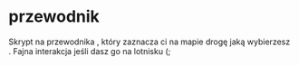 # przewodnik
Skrypt na przewodnika , który zaznacza ci na mapie drogę jaką wybierzesz . Fajna interakcja jeśli dasz go na lotnisku (;

